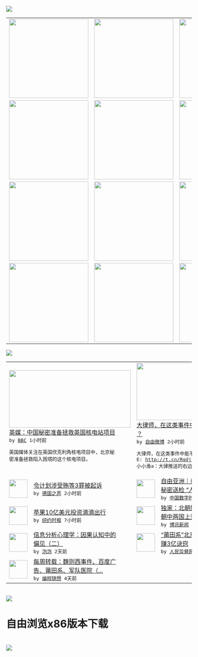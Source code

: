 

<a href="https://github.com/greatfire/z/raw/master/FreeBrowser.apk"><img src="https://raw.githubusercontent.com/greatfire/wiki/master/x/header.png" /></a><table><tr><td width="262" align="center" valign="center"><a href="https://github.com/greatfire/wiki/wiki/nyt" title="纽约时报中文网 国际纵览"><img src="https://raw.githubusercontent.com/greatfire/wiki/master/x/nyt_flag.png" width="215"/></a></td><td width="262" align="center" valign="center"><a href="https://github.com/greatfire/wiki/wiki/dw" title=""><img src="https://raw.githubusercontent.com/greatfire/wiki/master/x/dw_flag.png" width="215"/></a></td><td width="262" align="center" valign="center"><a href="https://github.com/greatfire/wiki/wiki/rmjd" title=""><img src="https://raw.githubusercontent.com/greatfire/wiki/master/x/rmjd_flag.png" width="215"/></a></td></tr><tr><td width="262" align="center" valign="center"><a href="https://github.com/paopaonetizen/website" title="泡泡 - 未经审查的互联网信息"><img src="https://raw.githubusercontent.com/greatfire/wiki/master/x/pp_flag.png" width="215"/></a></td><td width="262" align="center" valign="center"><a href="https://github.com/getlantern/mirror" title="以及自由微博和GreatFire.org官方中文论坛"><img src="https://raw.githubusercontent.com/greatfire/wiki/master/x/lantern_flag.png" width="215"/></a></td><td width="262" align="center" valign="center"><a href="https://github.com/cdtmirrors/m/" title=""><img src="https://raw.githubusercontent.com/greatfire/wiki/master/x/cdt_flag.png" width="215"/></a></td></tr><tr><td width="262" align="center" valign="center"><a href="https://github.com/program-think/blog" title="编程随想的博客"><img src="https://raw.githubusercontent.com/greatfire/wiki/master/x/pt_flag.png" width="215"/></a></td><td width="262" align="center" valign="center"><a href="https://github.com/greatfire/wiki/wiki/bbc" title=""><img src="https://raw.githubusercontent.com/greatfire/wiki/master/x/bbc_flag.png" width="215"/></a></td><td width="262" align="center" valign="center"><a href="https://github.com/freeweibo/s" title="自由微博 - 匿名和不受屏蔽的新浪微博搜索"><img src="https://raw.githubusercontent.com/greatfire/wiki/master/x/fw_flag.png" width="215"/></a></td></tr><tr><td width="262" align="center" valign="center"><a href="https://github.com/greatfire/wiki/wiki/google" title=""><img src="https://raw.githubusercontent.com/greatfire/wiki/master/x/google_flag.png" width="215"/></a></td><td width="262" align="center" valign="center"><a href="https://github.com/bxnews/boxun" title=""><img src="https://raw.githubusercontent.com/greatfire/wiki/master/x/bx_flag.png" width="215"/></a></td><td width="262" align="center" valign="center"><a href="https://github.com/greatfire/wiki/wiki/open-source" title="欢迎访问GreatFire.org开发者项目网站"><img src="https://raw.githubusercontent.com/greatfire/wiki/master/x/open-source_flag.png" width="215"/></a></td></tr></table><img src="https://raw.githubusercontent.com/greatfire/wiki/master/x/newsfeed text.png" /><table cols="4"><tr><td colspan="2" width="380"><a href="http://www.bbc.com/zhongwen/simp/press_review/2016/05/160513_press_review"><img src="http://a.files.bbci.co.uk/worldservice/live/assets/images/2016/03/07/160307102720_hinkley_point_nuclear_plant_144x81_pa_nocredit.jpg" width="330" height="156"/></a></br><a href="http://www.bbc.com/zhongwen/simp/press_review/2016/05/160513_press_review">英媒：中国秘密准备拯救英国核电站项目</a></br><kbd> by <a href="http://www.bbc.co.uk/zhongwen/simp">BBC</a> 1小时前 </kbd></br><pre>英国媒体关注在英国欣克利角核电项目中，北京秘<br/>密准备拯救陷入困境的这个核电项目。</pre></td><td colspan="2" width="380"><a href="https://freeweibo.com/weibo/3974722859569852"><img src="http://ww4.sinaimg.cn/large/6b804b51gw1f3tva829jsj20qo1bgq8q.jpg" width="330" height="156"/></a></br><a href="https://freeweibo.com/weibo/3974722859569852">大律师，在这类事件中能不能收敛一下笑容啊<br/>？</a></br><kbd> by <a href="https://freeweibo.com/">自由微博</a> 2小时前 </kbd></br><pre>大律师，在这类事件中能不能收敛一下笑容啊？R<br/>E: http://t.cn/Rqdjz8Q<br/>小小渔a：大律推送的右边微</pre></td></tr><tr><td><img src="http://www.dw.com/image/0,,18146268_302,00.jpg" width="50" height="50"/></td><td width="280"><a href="http://dw.com/p/1InF1?maca=chi-GK-text-greatfire-all-chinese-15625-xml-mrss">令计划涉受贿等3罪被起诉</a></br><kbd> by <a href="http://dw.de">德国之声</a> 2小时前 </kbd></td><td><img src="http://i2.wp.com/chinadigitaltimes.net/chinese/files/2016/05/%E7%A7%A6%E6%B0%B8%E6%95%8F.jpg?resize=500%2C375" width="50" height="50"/></td><td width="280"><a href="http://feedproxy.google.com/~r/chinadigitaltimes/IyPt/~3/n0ntUfCXKV4/">自由亚洲｜秦永敏“煽颠案”被<br/>秘密送检 “人权观察”...</a></br><kbd> by <a href="http://chinadigitaltimes.net/chinese/">中国数字时代</a> 4小时前 </kbd></td></tr><tr><td><img src="https://raw.githubusercontent.com/greatfire/wiki/master/x/nyt_logo.png" width="50" height="50"/></td><td width="280"><a href="https://d7odklm2qes9e.cloudfront.net/technology/20160513/t13apple/">苹果10亿美元投资滴滴出行</a></br><kbd> by <a href="http://m.cn.nytimes.com/">纽约时报</a> 7小时前 </kbd></td><td><img src="http://www.boxun.com/news/images/2016/05/201605131839intl1.jpg" width="50" height="50"/></td><td width="280"><a href="http://www.boxun.com/news/gb/intl/2016/05/201605131839.shtml">独家：北朝鲜最新核试验可能在<br/>朝中两国上空引爆</a></br><kbd> by <a href="http://www.boxun.com">博讯新闻</a> 11小时前 </kbd></td></tr><tr><td><img src="https://raw.githubusercontent.com/greatfire/wiki/master/x/pp_logo.png" width="50" height="50"/></td><td width="280"><a href="https://pao-pao.net/article/695">信息分析心理学：因果认知中的<br/>偏见（二）</a></br><kbd> by <a href="https://pao-pao.net">泡泡</a> 2天前 </kbd></td><td><img src="http://www.rmjdw.com/uploads/160510/3-1605102102421C.jpg" width="50" height="50"/></td><td width="280"><a href="http://www.rmjdw.com//tebiebaodao/20160510/15526.html">“莆田系”北京德胜门中医院年<br/>赚3亿诀窍 </a></br><kbd> by <a href="http://www.rmjdw.com/">人民监督网</a> 3天前 </kbd></td></tr><tr><td><img src="https://lh5.googleusercontent.com/TrrQPTe4daihdQAkIoubxaVbX2-bwHlx7EBiGuOLDmdqrEupJTJG16xVMEsBxvo6oeZoLuJjBdRoA5VAz-5m_CIS0rHQt4V0cIJMpYYQuRdJgKdH1aFT-XYcmalttQaCr-PxcfYDPes" width="50" height="50"/></td><td width="280"><a href="http://feedproxy.google.com/~r/programthink/~3/lyLSIkQnnrc/weekly-share-101.html">每周转载：魏则西事件、百度广<br/>告、莆田系、军队医院（...</a></br><kbd> by <a href="http://program-think.blogspot.com">编程随想</a> 4天前 </kbd></td></table></br><a href="https://github.com/greatfire/z/raw/master/FreeBrowser.apk"><img src="https://raw.githubusercontent.com/greatfire/wiki/master/x/download app.png" /></a><h1>自由浏览x86版本下载<h1><a href="https://github.com/greatfire/z/raw/master/FreeBrowser-x86.apk"><img src="https://raw.githubusercontent.com/greatfire/images/master/fb86.qr.png" /></a>
